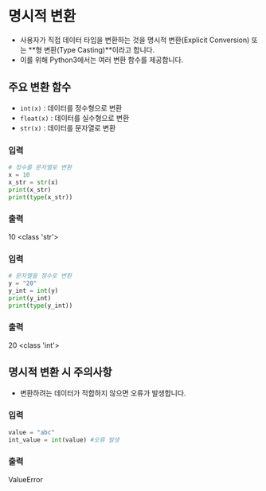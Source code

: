 # 명시적 변환
- 사용자가 직접 데이터 타입을 변환하는 것을 명시적 변환(Explicit Conversion) 또는 **형 변환(Type Casting)**이라고 합니다.
- 이를 위해 Python3에서는 여러 변환 함수를 제공합니다.


## 주요 변환 함수
- `int(x)` : 데이터를 정수형으로 변환
- `float(x)` : 데이터를 실수형으로 변환
- `str(x)` : 데이터를 문자열로 변환

### 입력
```python
# 정수를 문자열로 변환
x = 10
x_str = str(x)
print(x_str)  
print(type(x_str))  
```
### 출력
10
<class 'str'>

### 입력
```python
# 문자열을 정수로 변환
y = "20"
y_int = int(y)
print(y_int)  
print(type(y_int))  
```
### 출력
20
<class 'int'>


## 명시적 변환 시 주의사항
- 변환하려는 데이터가 적합하지 않으면 오류가 발생합니다.
### 입력
```python
value = "abc"
int_value = int(value) #오류 발생
```
### 출력
ValueError 


